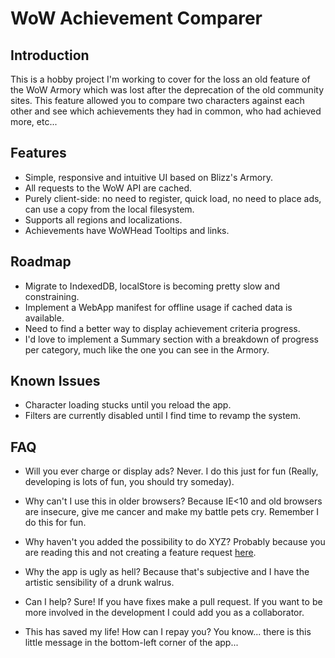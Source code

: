 # WoW Achievement Comparer
## Introduction

This is a hobby project I'm working to cover for the loss an old feature of the WoW Armory which was lost after the deprecation of the old community sites. This feature allowed you to compare two characters against each other and see which achievements they had in common, who had achieved more, etc...

## Features

* Simple, responsive and intuitive UI based on Blizz's Armory.
* All requests to the WoW API are cached.
* Purely client-side: no need to register, quick load, no need to place ads, can use a copy from the local filesystem.
* Supports all regions and localizations.
* Achievements have WoWHead Tooltips and links.

## Roadmap

* Migrate to IndexedDB, localStore is becoming pretty slow and constraining.
* Implement a WebApp manifest for offline usage if cached data is available.
* Need to find a better way to display achievement criteria progress.
* I'd love to implement a Summary section with a breakdown of progress per category, much like the one you can see in the Armory.

## Known Issues

* Character loading stucks until you reload the app.
* Filters are currently disabled until I find time to revamp the system.

## FAQ

* Will you ever charge or display ads?
Never. I do this just for fun (Really, developing is lots of fun, you should try someday).

* Why can't I use this in older browsers?
Because IE<10 and old browsers are insecure, give me cancer and make my battle pets cry. Remember I do this for fun.

* Why haven't you added the possibility to do XYZ?
Probably because you are reading this and not creating a feature request <a href="https://github.com/nesukun/AchievementComparer/issues/new">here</a>.

* Why the app is ugly as hell?
Because that's subjective and I have the artistic sensibility of a drunk walrus.

* Can I help?
Sure! If you have fixes make a pull request. If you want to be more involved in the development I could add you as a collaborator.

* This has saved my life! How can I repay you?
You know... there is this little message in the bottom-left corner of the app...
